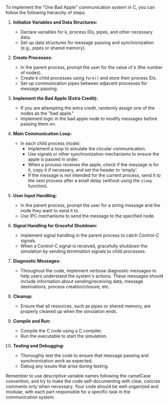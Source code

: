To implement the "One Bad Apple" communication system in C, you can follow the following hierarchy of steps:

1. **Initialize Variables and Data Structures:**

   - Declare variables for k, process IDs, pipes, and other necessary data.
   - Set up data structures for message passing and synchronization (e.g., pipes or shared memory).

2. **Create Processes:**

   - In the parent process, prompt the user for the value of k (the number of nodes).
   - Create k child processes using `fork()` and store their process IDs.
   - Set up communication pipes between adjacent processes for message passing.

3. **Implement the Bad Apple (Extra Credit):**

   - If you are attempting the extra credit, randomly assign one of the nodes as the "bad apple."
   - Implement logic in the bad apple node to modify messages before passing them on.

4. **Main Communication Loop:**

   - In each child process (node):
     - Implement a loop to simulate the circular communication.
     - Use signals or other synchronization mechanisms to ensure the apple is passed in order.
     - When a process receives the apple, check if the message is for it, copy it if necessary, and set the header to 'empty'.
     - If the message is not intended for the current process, send it to the next process after a small delay (without using the `sleep` function).

5. **User Input Handling:**

   - In the parent process, prompt the user for a string message and the node they want to send it to.
   - Use IPC mechanisms to send the message to the specified node.

6. **Signal Handling for Graceful Shutdown:**

   - Implement signal handling in the parent process to catch Control-C signals.
   - When a Control-C signal is received, gracefully shutdown the simulation by sending termination signals to child processes.

7. **Diagnostic Messages:**

   - Throughout the code, implement verbose diagnostic messages to help users understand the system's actions. These messages should include information about sending/receiving data, message destinations, process creation/closure, etc.

8. **Cleanup:**

   - Ensure that all resources, such as pipes or shared memory, are properly cleaned up when the simulation ends.

9. **Compile and Run:**

   - Compile the C code using a C compiler.
   - Run the executable to start the simulation.

10. **Testing and Debugging:**
    - Thoroughly test the code to ensure that message passing and synchronization work as expected.
    - Debug any issues that arise during testing.

Remember to use descriptive variable names following the camelCase convention, and try to make the code self-documenting with clear, concise comments only when necessary. Your code should be well-organized and modular, with each part responsible for a specific task in the communication system.
